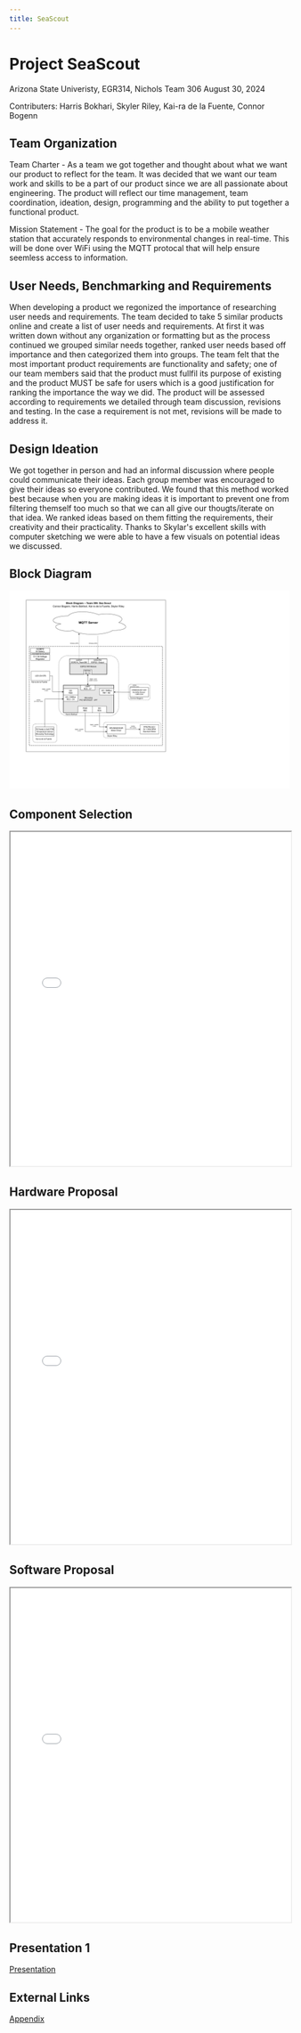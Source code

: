 ```yaml
---
title: SeaScout
---
```

# Project SeaScout
Arizona State Univeristy, EGR314, Nichols
Team 306
August 30, 2024

Contributers:
Harris Bokhari,
Skyler Riley,
Kai-ra de la Fuente,
Connor Bogenn

##  Team Organization

Team Charter - As a team we got together and thought about what we want our product to reflect for the team. It was decided that we want our team work and skills to be a part of our product since we are all passionate about engineering. The product will reflect our time management, team coordination, ideation, design, programming and the ability to put together a functional product.

Mission Statement - The goal for the product is to be a mobile weather station that accurately responds to environmental changes in real-time. This will be done over WiFi using the MQTT protocal that will help ensure seemless access to information.

## User Needs, Benchmarking and Requirements

When developing a product we regonized the importance of researching user needs and requirements. The team decided to take 5 similar products online and create a list of user needs and requirements. At first it was written down without any organization or formatting but as the process continued we grouped similar needs together, ranked user needs based off importance and then categorized them into groups. The team felt that the most important product requirements are functionality and safety; one of our team members said that the product must fullfil its purpose of existing and the product MUST be safe for users which is a good justification for ranking the importance the way we did. The product will be assessed according to requirements we detailed through team discussion, revisions and testing. In the case a requirement is not met, revisions will be made to address it.

## Design Ideation

We got together in person and had an informal discussion where people could communicate their ideas. Each group member was encouraged to give their ideas so everyone contributed. We found that this method worked best because when you are making ideas it is important to prevent one from filtering themself too much so that we can all give our thougts/iterate on that idea. We ranked ideas based on them fitting the requirements, their creativity and their practicality. Thanks to Skylar's excellent skills with computer sketching we were able to have a few visuals on potential ideas we discussed. 

## Block Diagram
![Block Diagram](https://raw.githubusercontent.com/EmbeddedJellyFish/EmbeddedJellyFish.github.io/main/docs/Block_Diagram.png)

## Component Selection
<iframe src="docs/Microcontroller_Selection.pdf" width="100%" height="600px">
    This browser does not support PDFs. Please download the PDF to view it: <a href="docs/Microcontroller_Selection.pdf">Download PDF</a>
</iframe>

## Hardware Proposal
<iframe src="docs/Schematic.pdf" width="100%" height="600px">
    This browser does not support PDFs. Please download the PDF to view it: <a href="docs/Schematic.pdf">Download PDF</a>
</iframe>

## Software Proposal
<iframe src="docs/Software_Diagram.pdf" width="100%" height="600px">
    This browser does not support PDFs. Please download the PDF to view it: <a href="docs/Software_Diagram.pdf">Download PDF</a>
</iframe>

## Presentation 1
[Presentation](./presentation.md)

## External Links
[Appendix](./appendix.md)
